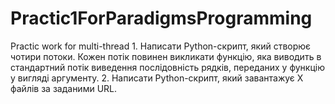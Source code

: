 # Practic1ForParadigmsProgramming
Practic work for multi-thread
1. 
Написати Python-скрипт, який створює чотири потоки. Кожен потік повинен викликати функцію, яка виводить в стандартний потік виведення послідовність рядків, переданих у функцію у вигляді аргументу.
2.
Написати Python-скрипт, який завантажує X файлів за заданими URL.

